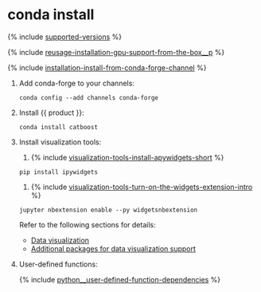 # conda install

{% include [supported-versions](../_includes/work_src/reusage-installation/python__supported-versions.md) %}

{% include [reusage-installation-gpu-support-from-the-box__p](../_includes/work_src/reusage-installation/gpu-support-from-the-box__p.md) %}


{% include [installation-install-from-conda-forge-channel](../_includes/work_src/reusage-common-phrases/install-from-conda-forge-channel.md) %}


1. Add conda-forge to your channels:
    ```no-highlight
    conda config --add channels conda-forge
    ```

1. Install {{ product }}:
    ```no-highlight
    conda install catboost
    ```

1. Install visualization tools:
    1. {% include [visualization-tools-install-apywidgets-short](../_includes/work_src/reusage-installation/install-apywidgets-short.md) %}

    ```no-highlight
    pip install ipywidgets
    ```

    1. {% include [visualization-tools-turn-on-the-widgets-extension-intro](../_includes/work_src/reusage-installation/turn-on-the-widgets-extension-intro.md) %}

    ```no-highlight
    jupyter nbextension enable --py widgetsnbextension
    ```

    Refer to the following sections for details:
    - [Data visualization](../features/visualization.md)
    - [Additional packages for data visualization support](../installation/python-installation-additional-data-visualization-packages.md)

1. User-defined functions:

    {% include [python__user-defined-function-dependencies](../_includes/work_src/reusage-installation/python__user-defined-functions-dependencies.md) %}
